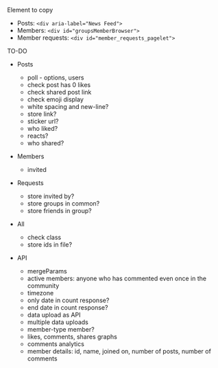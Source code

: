 Element to copy
- Posts: `<div aria-label="News Feed">`
- Members: `<div id="groupsMemberBrowser">`
- Member requests: `<div id="member_requests_pagelet">`

TO-DO

- Posts
  - poll - options, users
  - check post has 0 likes
  - check shared post link
  - check emoji display
  - white spacing and new-line?
  - store link?
  - sticker url?
  - who liked?
  - reacts?
  - who shared?

- Members
  - invited

- Requests
  - store invited by?
  - store groups in common?
  - store friends in group?

- All
  - check class
  - store ids in file?

- API
  - mergeParams
  - active members: anyone who has commented even once in the community
  - timezone
  - only date in count response?
  - end date in count response?
  - data upload as API
  - multiple data uploads
  - member-type member?
  - likes, comments, shares graphs
  - comments analytics
  - member details: id, name, joined on, number of posts, number of comments
